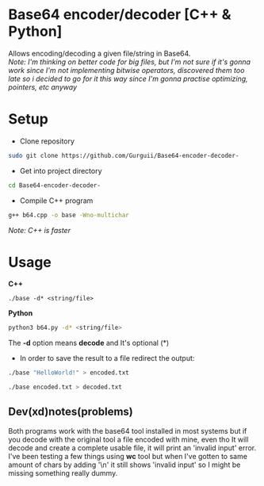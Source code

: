 # Base64 encoder/decoder [C++ & Python]  
Allows encoding/decoding a given file/string in Base64.  
*Note: I'm thinking on better code for big files, but I'm not sure if it's gonna work since I'm not implementing bitwise operators, discovered them too late so i decided to go for it this way since I'm gonna practise optimizing, pointers, etc anyway*
# Setup  
- Clone repository
```bash
sudo git clone https://github.com/Gurguii/Base64-encoder-decoder-
```  

- Get into project directory  
```bash
cd Base64-encoder-decoder-
```  
- Compile C++ program  
```bash
g++ b64.cpp -o base -Wno-multichar
```   
*Note: C++ is faster*
# Usage  
**C++**
```base64
./base -d* <string/file>
```  
**Python**
```bash
python3 b64.py -d* <string/file>
```  

The **-d** option means **decode** and It's optional (*)  
- In order to save the result to a file redirect the output:  

```bash
./base "HelloWorld!" > encoded.txt
```  
```bash
./base encoded.txt > decoded.txt
```  
## Dev(xd)notes(problems)
Both programs work with the base64 tool installed in most systems but if you decode with the original tool a file encoded with mine, even tho It will decode and create a complete usable file, it will print an 'invalid input' error. I've been testing a few things using **wc** tool but when I've gotten to same amount of chars by adding '\n' it still shows 'invalid input' so I might be missing something really dummy. 

